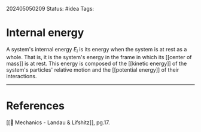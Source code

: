 202405050209
Status: #idea
Tags:

# Internal energy

A system's internal energy $E_i$ is its energy when the system is at rest as a whole. That is, it is the system's energy in the frame in which its [[center of mass]] is at rest. This energy is composed of the [[kinetic energy]] of the system's particles' relative motion and the [[potential energy]] of their interactions.

___
# References
[[📕 Mechanics - Landau & Lifshitz]], pg.17.